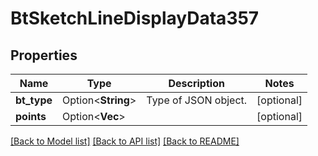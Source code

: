 # BtSketchLineDisplayData357

## Properties

Name | Type | Description | Notes
------------ | ------------- | ------------- | -------------
**bt_type** | Option<**String**> | Type of JSON object. | [optional]
**points** | Option<**Vec<f64>**> |  | [optional]

[[Back to Model list]](../README.md#documentation-for-models) [[Back to API list]](../README.md#documentation-for-api-endpoints) [[Back to README]](../README.md)


